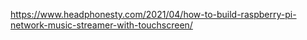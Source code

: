 https://www.headphonesty.com/2021/04/how-to-build-raspberry-pi-network-music-streamer-with-touchscreen/
